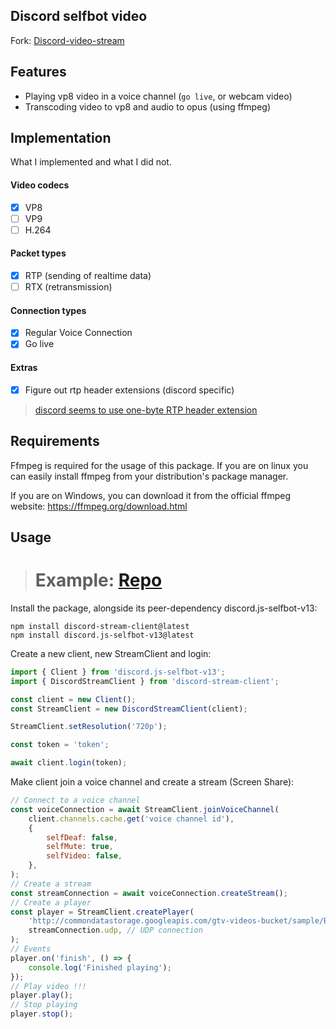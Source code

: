 ## Discord selfbot video

Fork: [Discord-video-stream](https://github.com/dank074/Discord-video-stream)

## Features

-   Playing vp8 video in a voice channel (`go live`, or webcam video)
-   Transcoding video to vp8 and audio to opus (using ffmpeg)

## Implementation

What I implemented and what I did not.

#### Video codecs

-   [x] VP8
-   [ ] VP9
-   [ ] H.264

#### Packet types

-   [x] RTP (sending of realtime data)
-   [ ] RTX (retransmission)

#### Connection types

-   [x] Regular Voice Connection
-   [x] Go live

#### Extras

-   [x] Figure out rtp header extensions (discord specific)
> [discord seems to use one-byte RTP header extension](https://www.rfc-editor.org/rfc/rfc8285.html#section-4.2)

## Requirements

Ffmpeg is required for the usage of this package. If you are on linux you can easily install ffmpeg from your distribution's package manager.

If you are on Windows, you can download it from the official ffmpeg website: https://ffmpeg.org/download.html

## Usage

> # Example: [Repo](https://github.com/aiko-chan-ai/Discord-SB-Stream)

Install the package, alongside its peer-dependency discord.js-selfbot-v13:

```
npm install discord-stream-client@latest
npm install discord.js-selfbot-v13@latest
```

Create a new client, new StreamClient and login:

```js
import { Client } from 'discord.js-selfbot-v13';
import { DiscordStreamClient } from 'discord-stream-client';

const client = new Client();
const StreamClient = new DiscordStreamClient(client);

StreamClient.setResolution('720p');

const token = 'token';

await client.login(token);
```

Make client join a voice channel and create a stream (Screen Share):

```js
// Connect to a voice channel
const voiceConnection = await StreamClient.joinVoiceChannel(
	client.channels.cache.get('voice channel id'),
	{
		selfDeaf: false,
		selfMute: true,
		selfVideo: false,
	},
);
// Create a stream
const streamConnection = await voiceConnection.createStream();
// Create a player
const player = StreamClient.createPlayer(
	'http://commondatastorage.googleapis.com/gtv-videos-bucket/sample/BigBuckBunny.mp4', // DIRECT VIDEO URL OR READABLE STREAM HERE
	streamConnection.udp, // UDP connection
);
// Events
player.on('finish', () => {
	console.log('Finished playing');
});
// Play video !!!
player.play();
// Stop playing
player.stop();
```
